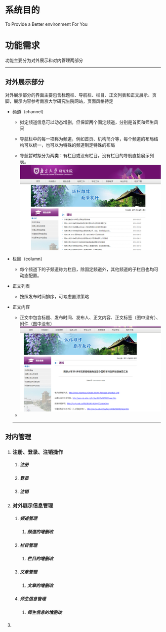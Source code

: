 # 系统目的

To Provide a Better environment For You

# 功能需求

功能主要分为对外展示和对内管理两部分

---

## 对外展示部分

对外展示部分的界面主要包含标题栏、导航栏、栏目、正文列表和正文展示、页脚，展示内容参考南京大学研究生院网站，页面风格待定

* 频道（channel）

  * 拟定频道信息可以动态增删，但保留两个固定频道，分别是首页和师生风采

  * 导航栏中的每一项称为频道，例如首页、机构简介等，每个频道的布局结构可以统一，也可以为特殊的频道制定特殊的布局

  * 导航暂时拟分为两类：有栏目或没有栏目，没有栏目的导航直接展示列表。![](/assets/channel.png)

* 栏目（column）

  * 每个频道下的子频道称为栏目，除固定频道外，其他频道的子栏目也均可动态配置。

* 正文列表
  * 按照发布时间排序，可考虑置顶策略
* 正文内容
  * 正文中包含标题、发布时间、发布人、正文内容、正文标签（图中没有）、附件（图中没有）![](/assets/content.png)
  * 
  ---

## 对内管理

1. ### 注册、登录、注销操作

   1. ##### 注册
   2. ##### 登录
   3. ##### 注销
2. ### 对外展示信息管理

   1. ##### 频道管理

      1. ##### 频道的增删改
   2. ##### 栏目管理

      1. ##### 栏目的增删改
   3. ##### 文章管理

      1. ##### 文章的增删改
   4. ##### 师生信息管理

      1. ##### 师生信息的增删改
3. ##### 

## 



